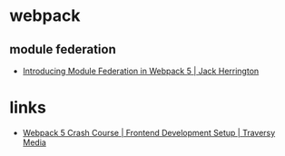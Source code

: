 # webpack

## module federation
* [Introducing Module Federation in Webpack 5 | Jack Herrington](https://www.youtube.com/watch?v=D3XYAx30CNc)

# links
* [Webpack 5 Crash Course | Frontend Development Setup | Traversy Media](https://www.youtube.com/watch?v=IZGNcSuwBZs)
